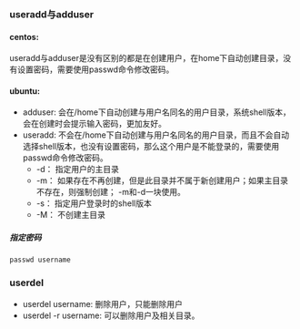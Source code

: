 
### useradd与adduser

#### centos:
useradd与adduser是没有区别的都是在创建用户，在home下自动创建目录，没有设置密码，需要使用passwd命令修改密码。

#### ubuntu:

- adduser: 会在/home下自动创建与用户名同名的用户目录，系统shell版本，会在创建时会提示输入密码，更加友好。
- useradd: 不会在/home下自动创建与用户名同名的用户目录，而且不会自动选择shell版本，也没有设置密码，那么这个用户是不能登录的，需要使用passwd命令修改密码。
    * -d： 指定用户的主目录
    * -m： 如果存在不再创建，但是此目录并不属于新创建用户；如果主目录不存在，则强制创建； -m和-d一块使用。
    * -s： 指定用户登录时的shell版本
    * -M： 不创建主目录


##### 指定密码

```
passwd username
```

### userdel

- userdel username: 删除用户，只能删除用户
- userdel -r username: 可以删除用户及相关目录。

